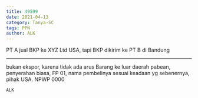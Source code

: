 ```yaml
---
title: 49599
date: 2021-04-13
category: Tanya-SC
tags: PPN
author: ALK
---
```


PT A jual BKP ke XYZ Ltd USA, tapi BKP dikirim ke PT B di Bandung

---

bukan ekspor, karena tidak ada arus Barang ke luar daerah pabean, penyerahan biasa, FP 01, nama pembelinya sesuai keadaan yg sebenernya, pihak USA. NPWP 0000

`ALK`
